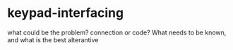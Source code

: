 # keypad-interfacing
what could be the problem?
connection or code?
What needs to be known, and what is the best alterantive
